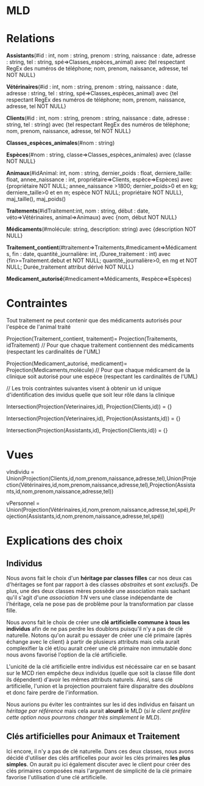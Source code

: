 MLD
===
# Relations

**Assistants**(#id : int, nom : string, prenom : string, naissance : date, adresse : string, tel : string, spé=>Classes\_espèces\_animal) avec {tel respectant RegEx des numéros de téléphone; nom, prenom, naissance, adresse, tel NOT NULL} 

**Vétérinaires**(#id : int, nom : string, prenom : string, naissance : date, adresse : string, tel : string, spé=>Classes\_espèces\_animal) avec {tel respectant RegEx des numéros de téléphone; nom, prenom, naissance, adresse, tel NOT NULL}

**Clients**(#id : int, nom : string, prenom : string, naissance : date, adresse : string, tel : string) avec {tel respectant RegEx des numéros de téléphone; nom, prenom, naissance, adresse, tel NOT NULL} 

**Classes\_espèces\_animales**(#nom : string)

**Espèces**(#nom : string, classe=>Classes\_espèces\_animales) avec {classe NOT NULL}

**Animaux**(#idAnimal: int, nom : string, dernier\_poids : float, derniere\_taille: float, annee\_naissance : int, propriétaire=>Clients, espèce=>Espèces) avec {propriétaire NOT NULL; annee_naissance >1800;
dernier\_poids>0 et en kg; derniere\_taille>0 et en m; espèce NOT NULL; propriétaire NOT NULL}, maj\_taille(), maj\_poids()

**Traitements**(#idTraitement:int, nom : string, début : date, véto=>Vétérinaires, animal=>Animaux) avec {nom, début NOT NULL}

**Médicaments**(#molécule: string, description: string) avec {description NOT NULL}

**Traitement\_contient**(#traitement=>Traitements,#medicament=>Médicaments,
 					fin : date, quantité\_journalière: int, /Duree\_traitement : int) avec {fin>=Traitement.debut et NOT NULL; quantité\_journalière>0, en mg et NOT NULL; Durée\_traitement attribut dérivé NOT NULL}
 					

**Medicament\_autorisé**(#medicament=>Médicaments, #espèce=>Espèces)

# Contraintes

Tout traitement ne peut contenir que des médicaments autorisés pour l'espèce de l'animal traité

Projection(Traitement\_contient, traitement)= Projection(Traitements, idTraitement) // Pour que chaque traitement contiennent des médicaments (respectant les cardinalités de l'UML)

Projection(Medicament\_autorisé, medicament)= Projection(Medicaments,molécule) // Pour que chaque médicament de la clinique soit autorisé pour une espèce (respectant les cardinalités de l'UML)



// Les trois contraintes suivantes visent à obtenir un id unique d'identification des invidus quelle que soit leur rôle dans la clinique

Intersection(Projection(Veterinaires,id), Projection(Clients,id)) = {}

Intersection(Projection(Veterinaires,id), Projection(Assistants,id)) = {}

Intersection(Projection(Assistants,id), Projection(Clients,id)) = {}

# Vues

vIndividu = Union(Projection(Clients,id,nom,prenom,naissance,adresse,tel),Union(Projection(Vétérinaires,id,nom,prenom,naissance,adresse,tel),Projection(Assistants,id,nom,prenom,naissance,adresse,tel))

vPersonnel = Union(Projection(Vétérinaires,id,nom,prenom,naissance,adresse,tel,spé),Projection(Assistants,id,nom,prenom,naissance,adresse,tel,spé))

# Explications des choix
## Individus

Nous avons fait le choix d'un **héritage par classes filles** car nos deux cas d'héritages
se font par rapport à des classes *abstraites* et sont *exclusifs*. De plus, une des deux classes
mères possède une association mais sachant qu'il s'agit d'une *association 1:N* vers une classe indépendante de l'héritage, cela ne pose
pas de problème pour la transformation par classe fille.

Nous avons fait le choix de créer une **clé artificielle commune à tous les individus** afin de ne pas perdre les doublons puisqu'il n'y a pas de clé naturelle.
Notons qu'on aurait pu essayer de créer une clé primaire (après échange avec le client) à partir de plusieurs attributs mais
cela aurait complexifier la clé et/ou aurait créer une clé primaire non immutable donc nous avons favorisé l'option de la clé artificielle.

L'unicité de la clé artificielle entre individus est nécéssaire car en se basant sur le MCD rien empêche deux individus (quelle que soit la classe fille dont ils dépendent)
d'avoir les mêmes attributs naturels. Ainsi, sans clé artificielle, l'union et la projection pourraient faire disparaitre des *doublons* et donc faire perdre de l'information.

Nous aurions pu éviter les contraintes sur les id des individus en faisant un *héritage par référence* mais cela aurait **alourdi** le MLD (*si le client préfère cette option
nous pourrons changer très simplement le MLD*).

## Clés artificielles pour Animaux et Traitement
Ici encore, il n'y a pas de clé naturelle. Dans ces deux classes, nous avons décidé d'utiliser des clés artificelles pour avoir les clés primaires **les plus simples**.
On aurait pu ici également discuter avec le client pour créer des clés primaires composées mais l'argument de simplicité de la clé primaire favorise l'utilisation d'une clé artificielle.